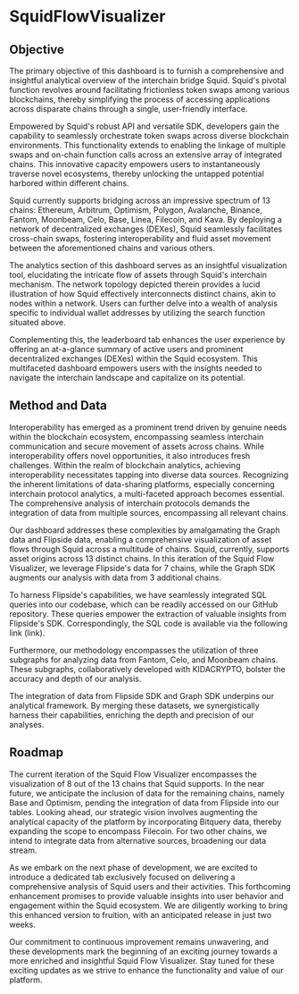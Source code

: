 # SquidFlowVisualizer

## Objective

The primary objective of this dashboard is to furnish a comprehensive and insightful analytical overview of the interchain bridge Squid. Squid's pivotal function revolves around facilitating frictionless token swaps among various blockchains, thereby simplifying the process of accessing applications across disparate chains through a single, user-friendly interface.

Empowered by Squid's robust API and versatile SDK, developers gain the capability to seamlessly orchestrate token swaps across diverse blockchain environments. This functionality extends to enabling the linkage of multiple swaps and on-chain function calls across an extensive array of integrated chains. This innovative capacity empowers users to instantaneously traverse novel ecosystems, thereby unlocking the untapped potential harbored within different chains.

Squid currently supports bridging across an impressive spectrum of 13 chains: Ethereum, Arbitrum, Optimism, Polygon, Avalanche, Binance, Fantom, Moonbeam, Celo, Base, Linea, Filecoin, and Kava. By deploying a network of decentralized exchanges (DEXes), Squid seamlessly facilitates cross-chain swaps, fostering interoperability and fluid asset movement between the aforementioned chains and various others.

The analytics section of this dashboard serves as an insightful visualization tool, elucidating the intricate flow of assets through Squid's interchain mechanism. The network topology depicted therein provides a lucid illustration of how Squid effectively interconnects distinct chains, akin to nodes within a network. Users can further delve into a wealth of analysis specific to individual wallet addresses by utilizing the search function situated above.

Complementing this, the leaderboard tab enhances the user experience by offering an at-a-glance summary of active users and prominent decentralized exchanges (DEXes) within the Squid ecosystem. This multifaceted dashboard empowers users with the insights needed to navigate the interchain landscape and capitalize on its potential.

## Method and Data

Interoperability has emerged as a prominent trend driven by genuine needs within the blockchain ecosystem, encompassing seamless interchain communication and secure movement of assets across chains. While interoperability offers novel opportunities, it also introduces fresh challenges. Within the realm of blockchain analytics, achieving interoperability necessitates tapping into diverse data sources. Recognizing the inherent limitations of data-sharing platforms, especially concerning interchain protocol analytics, a multi-faceted approach becomes essential. The comprehensive analysis of interchain protocols demands the integration of data from multiple sources, encompassing all relevant chains.

Our dashboard addresses these complexities by amalgamating the Graph data and Flipside data, enabling a comprehensive visualization of asset flows through Squid across a multitude of chains. Squid, currently, supports asset origins across 13 distinct chains. In this iteration of the Squid Flow Visualizer, we leverage Flipside's data for 7 chains, while the Graph SDK augments our analysis with data from 3 additional chains.

To harness Flipside's capabilities, we have seamlessly integrated SQL queries into our codebase, which can be readily accessed on our GitHub repository. These queries empower the extraction of valuable insights from Flipside's SDK. Correspondingly, the SQL code is available via the following link (link).

Furthermore, our methodology encompasses the utilization of three subgraphs for analyzing data from Fantom, Celo, and Moonbeam chains. These subgraphs, collaboratively developed with KIDACRYPTO, bolster the accuracy and depth of our analysis.

The integration of data from Flipside SDK and Graph SDK underpins our analytical framework. By merging these datasets, we synergistically harness their capabilities, enriching the depth and precision of our analyses.

## Roadmap

The current iteration of the Squid Flow Visualizer encompasses the visualization of 8 out of the 13 chains that Squid supports. In the near future, we anticipate the inclusion of data for the remaining chains, namely Base and Optimism, pending the integration of data from Flipside into our tables. Looking ahead, our strategic vision involves augmenting the analytical capacity of the platform by incorporating Bitquery data, thereby expanding the scope to encompass Filecoin. For two other chains, we intend to integrate data from alternative sources, broadening our data stream.

As we embark on the next phase of development, we are excited to introduce a dedicated tab exclusively focused on delivering a comprehensive analysis of Squid users and their activities. This forthcoming enhancement promises to provide valuable insights into user behavior and engagement within the Squid ecosystem. We are diligently working to bring this enhanced version to fruition, with an anticipated release in just two weeks.

Our commitment to continuous improvement remains unwavering, and these developments mark the beginning of an exciting journey towards a more enriched and insightful Squid Flow Visualizer. Stay tuned for these exciting updates as we strive to enhance the functionality and value of our platform.
